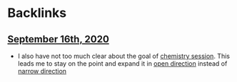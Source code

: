 
# Backlinks
## [September 16th, 2020](<September 16th, 2020.md>)
- I also have not too much clear about the goal of [chemistry session](<chemistry session.md>). This leads me to stay on the point and expand it in [open direction](<open direction.md>) instead of [narrow direction](<narrow direction.md>)

